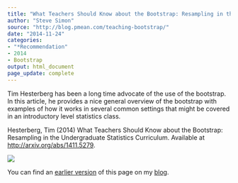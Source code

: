 ```yaml
---
title: "What Teachers Should Know about the Bootstrap: Resampling in the Undergraduate Statistics Curriculum"
author: "Steve Simon"
source: "http://blog.pmean.com/teaching-bootstrap/"
date: "2014-11-24"
categories:
- "*Recommendation"
- 2014
- Bootstrap
output: html_document
page_update: complete
---
```


Tim Hesterberg has been a long time advocate of the use of the
bootstrap. In this article, he provides a nice general overview of the
bootstrap with examples of how it works in several common settings that
might be covered in an introductory level statistics class.

<!---More--->

Hesterberg, Tim (2014) What Teachers Should Know about the Bootstrap:
Resampling in the Undergraduate Statistics Curriculum. Available at
<http://arxiv.org/abs/1411.5279>.

![](http://www.pmean.com/new-images/14/teaching-bootstrap01.png)

You can find an [earlier version][sim1] of this page on my [blog][sim2].

[sim1]: http://blog.pmean.com/teaching-bootstrap/
[sim2]: http://blog.pmean.com